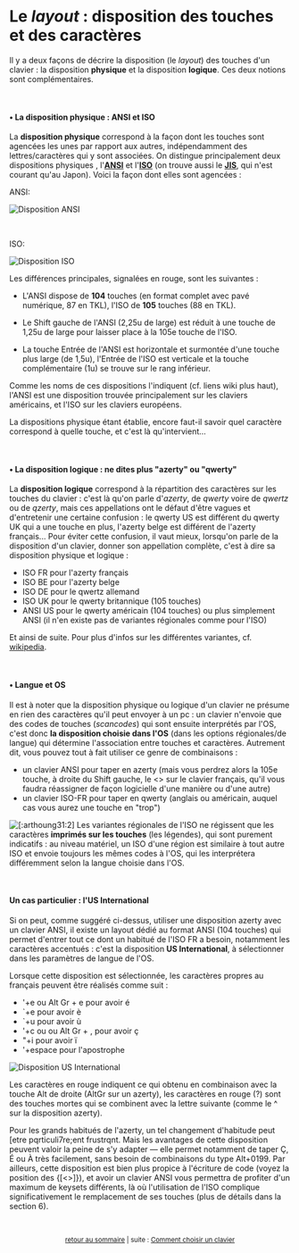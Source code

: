 # Le *layout* : disposition des touches et des caractères

Il y a deux façons de décrire la disposition (le *layout*) des touches d'un clavier : la disposition **physique** et la disposition **logique**. Ces deux notions sont complémentaires.

&nbsp;

#### • La disposition physique : ANSI et ISO

La **disposition physique** correspond à la façon dont les touches sont agencées les unes par rapport aux autres, indépendamment des lettres/caractères qui y sont associées. On distingue principalement deux dispositions physiques , l'[**ANSI**](http://fr.wikipedia.org/wiki/American_National_Standards_Institute]) et l'[**ISO**](http://fr.wikipedia.org/wiki/Organisation_internationale_de_normalisation) (on trouve aussi le [**JIS**](http://fr.wikipedia.org/wiki/Japanese_Industrial_Standard]), qui n'est courant qu'au Japon). Voici la façon dont elles sont agencées :

ANSI:

![Disposition ANSI](https://i.imgur.com/LaUkKb8.png)

&nbsp;

ISO:

![Disposition ISO](https://i.imgur.com/gt8hFCS.png)

Les différences principales, signalées en rouge, sont les suivantes :

- L'ANSI dispose de **104** touches (en format complet avec pavé numérique, 87 en TKL), l'ISO de **105** touches (88 en TKL).

- Le Shift gauche de l'ANSI (2,25u de large) est réduit à une touche de 1,25u de large pour laisser place à la 105e touche de l'ISO.

- La touche Entrée de l'ANSI est horizontale et surmontée d'une touche plus large (de 1,5u), l'Entrée de l'ISO est verticale et la touche complémentaire (1u) se trouve sur le rang inférieur.

Comme les noms de ces dispositions l'indiquent (cf. liens wiki plus haut), l'ANSI est une disposition trouvée principalement sur les claviers américains, et l'ISO sur les claviers européens.

La dispositions physique étant établie, encore faut-il savoir quel caractère correspond à quelle touche, et c'est là qu'intervient...

&nbsp;

#### • La disposition logique : ne dites plus "azerty" ou "qwerty"

La **disposition logique** correspond à la répartition des caractères sur les touches du clavier : c'est là qu'on parle d'*azerty*, de *qwerty* voire de *qwertz* ou de *qzerty*, mais ces appellations ont le défaut d'être vagues et d'entretenir une certaine confusion : le qwerty US est différent du qwerty UK qui a une touche en plus, l'azerty belge est différent de l'azerty français... Pour éviter cette confusion, il vaut mieux, lorsqu'on parle de la disposition d'un clavier, donner son appellation complète, c'est à dire sa disposition physique et logique : 

- ISO FR pour l'azerty français
- ISO BE pour l'azerty belge
- ISO DE pour le qwertz allemand
- ISO UK pour le qwerty britannique (105 touches)
- ANSI US pour le qwerty américain (104 touches) ou plus simplement ANSI (il n'en existe pas de variantes régionales comme pour l'ISO)

Et ainsi de suite. Pour plus d'infos sur les différentes variantes, cf. [wikipedia](http://en.wikipedia.org/wiki/Keyboard_layout#QWERTY-based_layouts_for_Latin_script).

&nbsp;

#### • Langue et OS

Il est à noter que la disposition physique ou logique d'un clavier ne présume en rien des caractères qu'il peut envoyer à un pc : un clavier n'envoie que des codes de touches (*scancodes*) qui sont ensuite interprétés par l'OS, c'est donc **la disposition choisie dans l'OS** (dans les options régionales/de langue) qui détermine l'association entre touches et caractères. Autrement dit, vous pouvez tout à fait utiliser ce genre de combinaisons :

- un clavier ANSI pour taper en azerty (mais vous perdrez alors la 105e touche, à droite du Shift gauche, le <> sur le clavier français, qu'il vous faudra réassigner de façon logicielle d'une manière ou d'une autre)
- un clavier ISO-FR pour taper en qwerty (anglais ou américain, auquel cas vous aurez une touche en "trop")

![[:arthoung31:2]](https://forum-images.hardware.fr/images/perso/2/arthoung31.gif) Les variantes régionales de l'ISO ne régissent que les caractères **imprimés sur les touches** (les légendes), qui sont purement indicatifs : au niveau matériel, un ISO d'une région est similaire à tout autre ISO et envoie toujours les mêmes codes à l'OS, qui les interprétera différemment selon la langue choisie dans l'OS. 

&nbsp;

#### Un cas particulier : l'US International

Si on peut, comme suggéré ci-dessus, utiliser une disposition azerty avec un clavier ANSI, il existe un layout dédié au format ANSI (104 touches) qui permet d'entrer tout ce dont un habitué de l'ISO FR a besoin, notamment les caractères accentués : c'est la disposition **US International**, à sélectionner dans les paramètres de langue de l'OS. 

Lorsque cette disposition est sélectionnée, les caractères propres au français peuvent être réalisés comme suit :

- '+e ou Alt Gr + e pour avoir é
- `+e pour avoir è
- `+u pour avoir ù
- '+c ou ou Alt Gr + , pour avoir ç
- "+i pour avoir ï
- '+espace pour l'apostrophe

![Disposition US International](https://reho.st/self/66a1be423e6a260ab708a515fbcc95f06c3b1af5.png)

Les caractères en rouge indiquent ce qui obtenu en combinaison avec la touche Alt de droite (AltGr sur un azerty), les caractères en rouge (?) sont des touches mortes qui se combinent avec la lettre suivante (comme le ^ sur la disposition azerty).

Pour les grands habitués de l'azerty, un tel changement d'habitude peut [etre pqrticuli7re;ent frustrqnt. Mais les avantages de cette disposition peuvent valoir la peine de s'y adapter — elle permet notamment de taper Ç, É ou À très facilement, sans besoin de combinaisons du type Alt+0199. Par ailleurs, cette disposition est bien plus propice à l'écriture de code (voyez la position des {[<>]}), et avoir un clavier ANSI vous permettra de profiter d'un maximum de keysets différents, là où l'utilisation de l'ISO complique significativement le remplacement de ses touches (plus de détails dans la section 6).

&nbsp;

<p align="center">
<sub><a href="index.html">retour au sommaire</a> | suite : <a href="05-comment-choisir.html">Comment choisir un clavier</a></sub>
</p>
